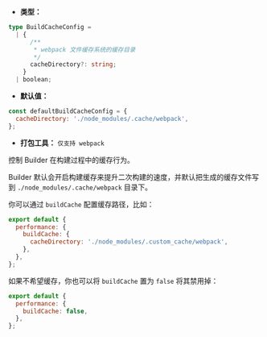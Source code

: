 - **类型：**

```ts
type BuildCacheConfig =
  | {
      /**
       * webpack 文件缓存系统的缓存目录
       */
      cacheDirectory?: string;
    }
  | boolean;
```

- **默认值：**

```js
const defaultBuildCacheConfig = {
  cacheDirectory: './node_modules/.cache/webpack',
};
```
- **打包工具：** `仅支持 webpack`

控制 Builder 在构建过程中的缓存行为。

Builder 默认会开启构建缓存来提升二次构建的速度，并默认把生成的缓存文件写到 `./node_modules/.cache/webpack` 目录下。

你可以通过 `buildCache` 配置缓存路径，比如：

```js
export default {
  performance: {
    buildCache: {
      cacheDirectory: './node_modules/.custom_cache/webpack',
    },
  },
};
```

如果不希望缓存，你也可以将 `buildCache` 置为 `false` 将其禁用掉：

```js
export default {
  performance: {
    buildCache: false,
  },
};
```
